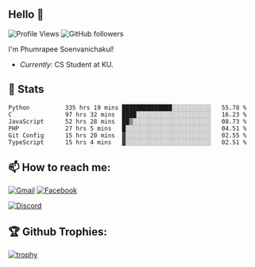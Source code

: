 
<h2>Hello 👋</h2> 

![Profile Views](https://komarev.com/ghpvc/?username=Homiez09&label=Profile%20views&color=0e75b6&style=flat)
![GitHub followers](https://img.shields.io/github/followers/HomieZ09.svg?style=social&label=Follow)


I'm Phumrapee Soenvanichakul!

- <i>Currently:</i> CS Student at KU.

<h2>👀 Stats</h2>

<!--START_SECTION:waka-->

```text
Python          335 hrs 19 mins ██████████████░░░░░░░░░░░   55.78 %
C               97 hrs 32 mins  ████░░░░░░░░░░░░░░░░░░░░░   16.23 %
JavaScript      52 hrs 28 mins  ██▒░░░░░░░░░░░░░░░░░░░░░░   08.73 %
PHP             27 hrs 5 mins   █░░░░░░░░░░░░░░░░░░░░░░░░   04.51 %
Git Config      15 hrs 20 mins  ▓░░░░░░░░░░░░░░░░░░░░░░░░   02.55 %
TypeScript      15 hrs 4 mins   ▓░░░░░░░░░░░░░░░░░░░░░░░░   02.51 %
```

<!--END_SECTION:waka-->

<h2>📫 How to reach me:</h2>

<a href="mailto:phumrapeesoen1@gmail.com">![Gmail](https://img.shields.io/badge/Gmail-D14836?style=for-the-badge&logo=gmail&logoColor=white)</a> 
<a href="https://web.facebook.com/phumrapee.soenvanichakul.3/">![Facebook](https://img.shields.io/badge/Facebook-4267B2?style=for-the-badge&logo=facebook&logoColor=white)</a>

<a href="https://discord.gg/EWnAEUtFVm">![Discord](https://discord.c99.nl/widget/theme-1/297740667784921089.png)</a> 

<h2>🏆 Github Trophies:</h2>

[![trophy](https://github-profile-trophy.vercel.app/?username=Homiez09&theme=discord&row=1)](https://github.com/ryo-ma/github-profile-trophy)

